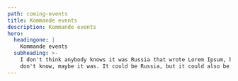 ```yaml
---
path: coming-events
title: Kommande events
description: Kommande events
hero:
  headingone: |
    Kommande events
  subheading: >-
    I don't think anybody knows it was Russia that wrote Lorem Ipsum, but I
    don't know, maybe it was. It could be Russia, but it could also be China.
---
```


